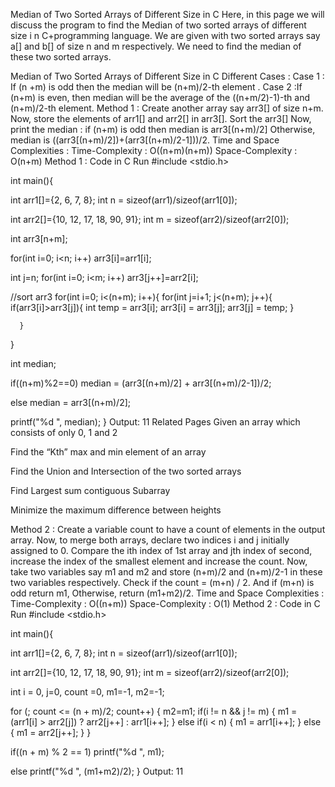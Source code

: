 Median of Two Sorted Arrays of Different Size in C
Here, in this page we will discuss the program to find the Median of two sorted arrays of different size i n C+programming language. We are given with two sorted arrays say a[] and b[] of size n and m respectively. We need to find the median of these two sorted arrays.

Median of Two Sorted Arrays of Different Size in C
Different Cases :
Case 1 : If (n +m) is odd then the median will be (n+m)/2-th element .
Case 2 :If (n+m) is even, then median will be the average of the ((n+m/2)-1)-th and (n+m)/2-th element.
Method 1 :
Create another array say arr3[] of size n+m.
Now, store the elements of arr1[] and arr2[] in arr3[].
Sort the arr3[]
Now, print the median : if (n+m) is odd then median is arr3[(n+m)/2]
Otherwise, median is ((arr3[(n+m)/2])+(arr3[(n+m)/2-1]))/2.
Time and Space Complexities :
Time-Complexity : O((n+m)(n+m))
Space-Complexity : O(n+m)
Method 1 : Code in C
Run
#include <stdio.h>

int main(){

  int arr1[]={2, 6, 7, 8};
  int n = sizeof(arr1)/sizeof(arr1[0]);
  
  int arr2[]={10, 12, 17, 18, 90, 91};
  int m = sizeof(arr2)/sizeof(arr2[0]);

  int arr3[n+m];

  for(int i=0; i<n; i++)
  arr3[i]=arr1[i];

  int j=n;
  for(int i=0; i<m; i++)
  arr3[j++]=arr2[i];
  
  
  //sort arr3
  for(int i=0; i<(n+m); i++){
      for(int j=i+1; j<(n+m); j++){ if(arr3[i]>arr3[j]){
                int temp = arr3[i];
                arr3[i] = arr3[j];
                arr3[j] = temp;
          }
          
      }
  }
  
  int median;

  if((n+m)%2==0)
  median = (arr3[(n+m)/2] + arr3[(n+m)/2-1])/2;

  else 
  median = arr3[(n+m)/2];

  printf("%d ", median);
}
Output:
11
Related Pages
Given an array which consists of only 0, 1 and 2

Find the “Kth” max and min element of an array

Find the Union and Intersection of the two sorted arrays

Find Largest sum contiguous Subarray

Minimize the maximum difference between heights 

Method 2 :
Create a variable count to have a count of elements in the output array.
Now, to merge both arrays, declare two indices i and j initially assigned to 0. Compare the ith index of 1st array and jth index of second, increase the index of the smallest element and increase the count.
Now, take two variables say m1 and m2 and store (n+m)/2 and (n+m)/2-1 in these two variables respectively.
Check if the count = (m+n) / 2.
And if (m+n) is odd return m1,
Otherwise, return (m1+m2)/2.
Time and Space Complexities :
Time-Complexity : O((n+m))
Space-Complexity : O(1)
Method 2 : Code in C
Run
#include <stdio.h>

int main(){

  int arr1[]={2, 6, 7, 8};
  int n = sizeof(arr1)/sizeof(arr1[0]);
  
  int arr2[]={10, 12, 17, 18, 90, 91};
  int m = sizeof(arr2)/sizeof(arr2[0]);

  int i = 0, j=0, count =0, m1=-1, m2=-1; 

  for (; count <= (n + m)/2; count++) 
  { 
      m2=m1; 
      if(i != n && j != m) 
      { 
          m1 = (arr1[i] > arr2[j]) ? arr2[j++] : arr1[i++];
    }
    else if(i < n)
    {
       m1 = arr1[i++];
    }
    else
    {
       m1 = arr2[j++];
    }
  }

  if((n + m) % 2 == 1)
    printf("%d ", m1);

  else
    printf("%d ", (m1+m2)/2);
}
Output:
11

